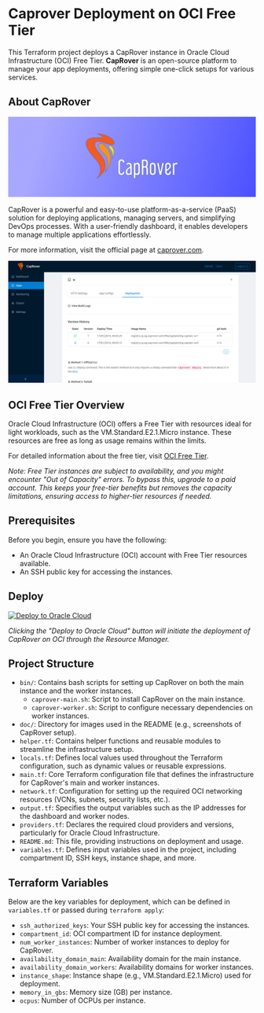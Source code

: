 # Caprover Deployment on OCI Free Tier

This Terraform project deploys a CapRover instance in Oracle Cloud Infrastructure (OCI) Free Tier. **CapRover** is an open-source platform to manage your app deployments, offering simple one-click setups for various services.

## About CapRover

![CapRover Logo](doc/caprover-cover.png)

CapRover is a powerful and easy-to-use platform-as-a-service (PaaS) solution for deploying applications, managing servers, and simplifying DevOps processes. With a user-friendly dashboard, it enables developers to manage multiple applications effortlessly.

For more information, visit the official page at [caprover.com](https://caprover.com).

![CapRover Screenshot](doc/caprover-screenshot.png)

## OCI Free Tier Overview

Oracle Cloud Infrastructure (OCI) offers a Free Tier with resources ideal for light workloads, such as the VM.Standard.E2.1.Micro instance. These resources are free as long as usage remains within the limits.

For detailed information about the free tier, visit [OCI Free Tier](https://www.oracle.com/cloud/free/).

*Note: Free Tier instances are subject to availability, and you might encounter "Out of Capacity" errors. To bypass this, upgrade to a paid account. This keeps your free-tier benefits but removes the capacity limitations, ensuring access to higher-tier resources if needed.*

## Prerequisites

Before you begin, ensure you have the following:

-   An Oracle Cloud Infrastructure (OCI) account with Free Tier resources available.
-   An SSH public key for accessing the instances.

## Deploy

[![Deploy to Oracle Cloud](https://oci-resourcemanager-plugin.plugins.oci.oraclecloud.com/latest/deploy-to-oracle-cloud.svg)](https://cloud.oracle.com/resourcemanager/stacks/create?zipUrl=https://github.com/statickidz/caprover-oci-free/archive/refs/heads/main.zip)

_Clicking the "Deploy to Oracle Cloud" button will initiate the deployment of CapRover on OCI through the Resource Manager._

## Project Structure

-   `bin/`: Contains bash scripts for setting up CapRover on both the main instance and the worker instances.
    -   `caprover-main.sh`: Script to install CapRover on the main instance.
    -   `caprover-worker.sh`: Script to configure necessary dependencies on worker instances.
-   `doc/`: Directory for images used in the README (e.g., screenshots of CapRover setup).
-   `helper.tf`: Contains helper functions and reusable modules to streamline the infrastructure setup.
-   `locals.tf`: Defines local values used throughout the Terraform configuration, such as dynamic values or reusable expressions.
-   `main.tf`: Core Terraform configuration file that defines the infrastructure for CapRover's main and worker instances.
-   `network.tf`: Configuration for setting up the required OCI networking resources (VCNs, subnets, security lists, etc.).
-   `output.tf`: Specifies the output variables such as the IP addresses for the dashboard and worker nodes.
-   `providers.tf`: Declares the required cloud providers and versions, particularly for Oracle Cloud Infrastructure.
-   `README.md`: This file, providing instructions on deployment and usage.
-   `variables.tf`: Defines input variables used in the project, including compartment ID, SSH keys, instance shape, and more.

## Terraform Variables

Below are the key variables for deployment, which can be defined in `variables.tf` or passed during `terraform apply`:

-   `ssh_authorized_keys`: Your SSH public key for accessing the instances.
-   `compartment_id`: OCI compartment ID for instance deployment.
-   `num_worker_instances`: Number of worker instances to deploy for CapRover.
-   `availability_domain_main`: Availability domain for the main instance.
-   `availability_domain_workers`: Availability domains for worker instances.
-   `instance_shape`: Instance shape (e.g., VM.Standard.E2.1.Micro) used for deployment.
-   `memory_in_gbs`: Memory size (GB) per instance.
-   `ocpus`: Number of OCPUs per instance.